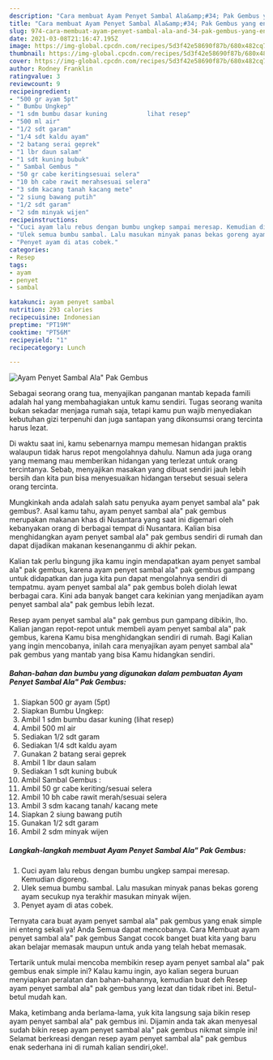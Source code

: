 ```yaml
---
description: "Cara membuat Ayam Penyet Sambal Ala&amp;#34; Pak Gembus yang enak dan Mudah Dibuat"
title: "Cara membuat Ayam Penyet Sambal Ala&amp;#34; Pak Gembus yang enak dan Mudah Dibuat"
slug: 974-cara-membuat-ayam-penyet-sambal-ala-and-34-pak-gembus-yang-enak-dan-mudah-dibuat
date: 2021-03-08T21:16:47.195Z
image: https://img-global.cpcdn.com/recipes/5d3f42e58690f87b/680x482cq70/ayam-penyet-sambal-ala-pak-gembus-foto-resep-utama.jpg
thumbnail: https://img-global.cpcdn.com/recipes/5d3f42e58690f87b/680x482cq70/ayam-penyet-sambal-ala-pak-gembus-foto-resep-utama.jpg
cover: https://img-global.cpcdn.com/recipes/5d3f42e58690f87b/680x482cq70/ayam-penyet-sambal-ala-pak-gembus-foto-resep-utama.jpg
author: Rodney Franklin
ratingvalue: 3
reviewcount: 9
recipeingredient:
- "500 gr ayam 5pt"
- " Bumbu Ungkep"
- "1 sdm bumbu dasar kuning           lihat resep"
- "500 ml air"
- "1/2 sdt garam"
- "1/4 sdt kaldu ayam"
- "2 batang serai geprek"
- "1 lbr daun salam"
- "1 sdt kuning bubuk"
- " Sambal Gembus "
- "50 gr cabe keritingsesuai selera"
- "10 bh cabe rawit merahsesuai selera"
- "3 sdm kacang tanah kacang mete"
- "2 siung bawang putih"
- "1/2 sdt garam"
- "2 sdm minyak wijen"
recipeinstructions:
- "Cuci ayam lalu rebus dengan bumbu ungkep sampai meresap. Kemudian digoreng."
- "Ulek semua bumbu sambal. Lalu masukan minyak panas bekas goreng ayam secukup nya terakhir masukan minyak wijen."
- "Penyet ayam di atas cobek."
categories:
- Resep
tags:
- ayam
- penyet
- sambal

katakunci: ayam penyet sambal 
nutrition: 293 calories
recipecuisine: Indonesian
preptime: "PT19M"
cooktime: "PT56M"
recipeyield: "1"
recipecategory: Lunch

---
```



![Ayam Penyet Sambal Ala&#34; Pak Gembus](https://img-global.cpcdn.com/recipes/5d3f42e58690f87b/680x482cq70/ayam-penyet-sambal-ala-pak-gembus-foto-resep-utama.jpg)

Sebagai seorang orang tua, menyajikan panganan mantab kepada famili adalah hal yang membahagiakan untuk kamu sendiri. Tugas seorang  wanita bukan sekadar menjaga rumah saja, tetapi kamu pun wajib menyediakan kebutuhan gizi terpenuhi dan juga santapan yang dikonsumsi orang tercinta harus lezat.

Di waktu  saat ini, kamu sebenarnya mampu memesan hidangan praktis walaupun tidak harus repot mengolahnya dahulu. Namun ada juga orang yang memang mau memberikan hidangan yang terlezat untuk orang tercintanya. Sebab, menyajikan masakan yang dibuat sendiri jauh lebih bersih dan kita pun bisa menyesuaikan hidangan tersebut sesuai selera orang tercinta. 



Mungkinkah anda adalah salah satu penyuka ayam penyet sambal ala&#34; pak gembus?. Asal kamu tahu, ayam penyet sambal ala&#34; pak gembus merupakan makanan khas di Nusantara yang saat ini digemari oleh kebanyakan orang di berbagai tempat di Nusantara. Kalian bisa menghidangkan ayam penyet sambal ala&#34; pak gembus sendiri di rumah dan dapat dijadikan makanan kesenanganmu di akhir pekan.

Kalian tak perlu bingung jika kamu ingin mendapatkan ayam penyet sambal ala&#34; pak gembus, karena ayam penyet sambal ala&#34; pak gembus gampang untuk didapatkan dan juga kita pun dapat mengolahnya sendiri di tempatmu. ayam penyet sambal ala&#34; pak gembus boleh diolah lewat berbagai cara. Kini ada banyak banget cara kekinian yang menjadikan ayam penyet sambal ala&#34; pak gembus lebih lezat.

Resep ayam penyet sambal ala&#34; pak gembus pun gampang dibikin, lho. Kalian jangan repot-repot untuk membeli ayam penyet sambal ala&#34; pak gembus, karena Kamu bisa menghidangkan sendiri di rumah. Bagi Kalian yang ingin mencobanya, inilah cara menyajikan ayam penyet sambal ala&#34; pak gembus yang mantab yang bisa Kamu hidangkan sendiri.

<!--inarticleads1-->

##### Bahan-bahan dan bumbu yang digunakan dalam pembuatan Ayam Penyet Sambal Ala&#34; Pak Gembus:

1. Siapkan 500 gr ayam (5pt)
1. Siapkan  Bumbu Ungkep:
1. Ambil 1 sdm bumbu dasar kuning           (lihat resep)
1. Ambil 500 ml air
1. Sediakan 1/2 sdt garam
1. Sediakan 1/4 sdt kaldu ayam
1. Gunakan 2 batang serai geprek
1. Ambil 1 lbr daun salam
1. Sediakan 1 sdt kuning bubuk
1. Ambil  Sambal Gembus :
1. Ambil 50 gr cabe keriting/sesuai selera
1. Ambil 10 bh cabe rawit merah/sesuai selera
1. Ambil 3 sdm kacang tanah/ kacang mete
1. Siapkan 2 siung bawang putih
1. Gunakan 1/2 sdt garam
1. Ambil 2 sdm minyak wijen




<!--inarticleads2-->

##### Langkah-langkah membuat Ayam Penyet Sambal Ala&#34; Pak Gembus:

1. Cuci ayam lalu rebus dengan bumbu ungkep sampai meresap. Kemudian digoreng.
1. Ulek semua bumbu sambal. Lalu masukan minyak panas bekas goreng ayam secukup nya terakhir masukan minyak wijen.
1. Penyet ayam di atas cobek.




Ternyata cara buat ayam penyet sambal ala&#34; pak gembus yang enak simple ini enteng sekali ya! Anda Semua dapat mencobanya. Cara Membuat ayam penyet sambal ala&#34; pak gembus Sangat cocok banget buat kita yang baru akan belajar memasak maupun untuk anda yang telah hebat memasak.

Tertarik untuk mulai mencoba membikin resep ayam penyet sambal ala&#34; pak gembus enak simple ini? Kalau kamu ingin, ayo kalian segera buruan menyiapkan peralatan dan bahan-bahannya, kemudian buat deh Resep ayam penyet sambal ala&#34; pak gembus yang lezat dan tidak ribet ini. Betul-betul mudah kan. 

Maka, ketimbang anda berlama-lama, yuk kita langsung saja bikin resep ayam penyet sambal ala&#34; pak gembus ini. Dijamin anda tak akan menyesal sudah bikin resep ayam penyet sambal ala&#34; pak gembus nikmat simple ini! Selamat berkreasi dengan resep ayam penyet sambal ala&#34; pak gembus enak sederhana ini di rumah kalian sendiri,oke!.


